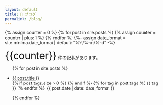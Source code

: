```yaml
---
layout: default
title: 📕 ブログ
permalink: /blog/
---
```

{% assign counter = 0 %}
{% for post in site.posts %}
  {% assign counter = counter | plus: 1 %}
{% endfor %}
{%- assign date_format = site.minima.date_format | default: "%Y/%-m/%-d" -%}

<p><span style="font-size: 2rem">{{counter}}</span> 件の記事があります。</p>
<ul>
  {% for post in site.posts %}
    <li>
      <p><a href="{{ post.url }}">{{ post.title }}</a></p>
      <p style="margin-top: -14px">
      {% if post.tags.size > 0 %}
      <i class="fa-solid fa-tags"></i>
      {% endif %}
      {% for tag in post.tags %}
      <span class="badge rounded-pill bg-success">{{ tag }}</span>
      {% endfor %}
      <i style="margin-left: 3px"
                class="fa-solid fa-calendar-days"></i>
      {{ post.date | date: date_format }}
      </p>
    </li>
  {% endfor %}
</ul>